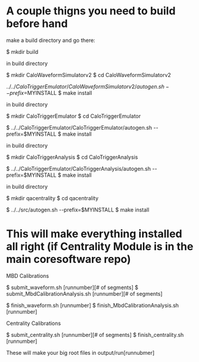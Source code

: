 # A couple thigns you need to build before hand #

make a build directory and go there:

$ mkdir build

in build directory

$ mkdir CaloWaveformSimulatorv2
$ cd CaloWaveformSimulatorv2

$../../CaloTriggerEmulator/CaloWaveformSimulatorv2/autogen.sh --prefix=$MYINSTALL
$ make install

in build directory

$ mkdir CaloTriggerEmulator
$ cd CaloTriggerEmulator

$ ../../CaloTriggerEmulator/CaloTriggerEmulator/autogen.sh --prefix=$MYINSTALL
$ make install

in build directory

$ mkdir CaloTriggerAnalysis
$ cd CaloTriggerAnalysis

$ ../../CaloTriggerEmulator/CaloTriggerAnalysis/autogen.sh --prefix=$MYINSTALL
$ make install

in build directory

$ mkdir qacentrality
$ cd qacentrality

$ ../../src/autogen.sh --prefix=$MYINSTALL
$ make install

# This will make everything installed all right (if Centrality Module is in the main coresoftware repo)


MBD Calibrations


$ submit_waveform.sh [runnumber][# of segments]
$ submit_MbdCalibrationAnalysis.sh [runnumber][# of segments]

$ finish_waveform.sh [runnumber]
$ finish_MbdCalibrationAnalysis.sh [runnumber]


Centrality Calibrations

$ submit_centrality.sh [runnumber][# of segments]
$ finish_centrality.sh [runnumber]

These will make your big root files in output/run[runnubmer]